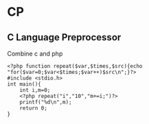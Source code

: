 # CP
 C Language Preprocessor
---
 Combine c and php
```
<?php function repeat($var,$times,$src){echo "for($var=0;$var<$times;$var++)$src\n";}?>
#include <stdio.h>
int main(){
    int i,m=0;
    <?php repeat("i","10","m+=i;")?>
    printf("%d\n",m);
    return 0;
}
```
